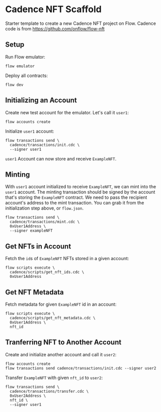 # Cadence NFT Scaffold

Starter template to create a new Cadence NFT project on Flow. Cadence code is from https://github.com/onflow/flow-nft

## Setup

Run Flow emulator:

```
flow emulator
```

Deploy all contracts:

```
flow dev
```

## Initializing an Account

Create new test account for the emulator. Let's call it `user1`:

```
flow accounts create
```

Initialize `user1` account:

```
flow transactions send \
  cadence/transactions/init.cdc \
  --signer user1
```

`user1` Account can now store and receive `ExampleNFT`.

## Minting

With `user1` account initialized to receive `ExampleNFT`, we can mint into the `user1` account. The minting transaction should be signed by the account that's storing the `ExampleNFT` contract. We need to pass the recipient account's address to the mint transaction. You can grab it from the initialization step above, or `flow.json`.

```
flow transactions send \
  cadence/transactions/mint.cdc \
  0xUser1Address \
  --signer exampleNFT
```

## Get NFTs in Account

Fetch the `id`s of `ExampleNFT` NFTs stored in a given account:

```
flow scripts execute \
  cadence/scripts/get_nft_ids.cdc \
  0xUser1Address
```

## Get NFT Metadata

Fetch metadata for given `ExampleNFT` id in an account:

```
flow scripts execute \
  cadence/scripts/get_nft_metadata.cdc \
  0xUser1Address \
  nft_id
```

## Tranferring NFT to Another Account

Create and initialize another account and call it `user2`:

```
flow accounts create
flow transactions send cadence/transactions/init.cdc --signer user2
```

Transfer `ExampleNFT` with given `nft_id` to `user2`:

```
flow transactions send \
  cadence/transactions/transfer.cdc \
  0xUser2Address \
  nft_id \
  --signer user1
```
